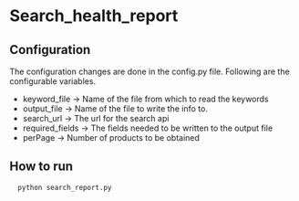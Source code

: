 # Search_health_report

## Configuration
The configuration changes are done in the config.py file. Following are the configurable variables.
* keyword_file -> Name of the file from which to read the keywords
* output_file -> Name of the file to write the info to.
* search_url -> The url for the search api
* required_fields -> The fields needed to be written to the output file
* perPage -> Number of products to be obtained

## How to run

```
  python search_report.py
```
